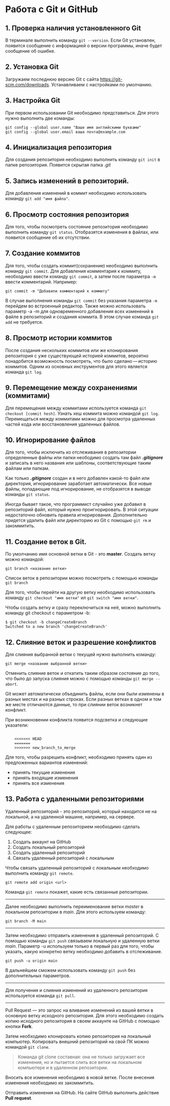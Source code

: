 # Работа с Git и GitHub

## 1. Проверка наличия установленного Git
В терминале выполнить команду `git --version`.
Если Git установлен, появится сообщение с информацией о версии программы, иначе будет сообщение об ошибке.


## 2. Установка Git
Загружаем последнюю версию Git с сайта https://git-scm.com/downloads.
Устанавливаем с настройками по умолчанию.

## 3. Настройка Git
При первом использовании Git необходимо представиться. Для этого нужно выполнить две команды:
```
git config --global user.name "Ваше имя английскими буквами"
git config --global user.email ваша почта@example.com
```

## 4. Инициализация репозитория
Для создания репозитория необходимо выполнить команду `git init` в папке репозитория. Появится скрытая папка *.git*

## 5. Запись изменений в репозиторий.
Для добавления изменений в коммит необходимо использовать команду `git add "имя файла"`.

## 6. Просмотр состояния репозитория 
Для того, чтобы посмотреть состояние репозитория необходимо выполнить команду `git status`. Отобразятся изменения в файлах, или появится сообщение об их отсутствии.

## 7. Создание коммитов
Для того, чтобы создать коммит(сохранение) необходимо выполнить команду `git commit`. Для добавления комментария к коммиту, необходимо ввести команду `git commit`, а затем после параметра `-m` ввести комментарий. Например:
```
git commit -m "Добавили комментарий к коммиту"
```
В случае выполнения команды `git commit` без указания параметра `-m` перейдем во встроенный редактор.
Также можно использовать параметр -a -m для одновременного добавления всех изменений в файле в репозиторий и создания коммита. В этом случае команда `git add` не требуется.

## 8. Просмотр истории коммитов
После создания нескольких коммитов или же клонирования репозитория с уже существующей историей коммитов, вероятно понадобится возможность посмотреть, что было сделано — историю коммитов. Одним из основных инструментов для этого является команда `git log`.

## 9. Перемещение между сохранениями (коммитами)
Для перемещения между коммитами используется команда `git checkout [commit hesh]`. Узнать хеш коммита можно командой `git log`. Перемещаться между коммитами можно для просмотра удаленных частей кода или восстановления удаленных файлов. 

## 10. Игнорирование файлов
Для того, чтобы исключить из отслеживания в репозитории определенные файлы или папки неободимо создать там файл ***.gitignore*** и записать в него названия или шаблоны, соответствующие таким файлам или папкам.

Как только ***.gitignore*** создан и в него добавлен какой-то файл или директория, игнорирование заработает автоматически. Все новые файлы, попадающие под игнорирование, не отобразятся в выводе команды `git status`.

Иногда бывает такое, что программист случайно уже добавил в репозиторий файл, который нужно проигнорировать. В этой ситуации недостаточно обновить правила игнорирования. Дополнительно придется удалить файл или директорию из Git с помощью `git rm` и закоммитить.

## 11. Создание веток в Git.
По умолчанию имя основной ветки в Git - это **master**.
Создать ветку можно командой:
```
git branch <название ветки>
``` 
Список веток в репозитории можно посмотреть с помощью команды `git branch`

Для того, чтобы перейти на другую ветку необходимо использовать команду `git checkout "имя ветки"` ил `git switch "имя ветки"`.

 Чтобы создать ветку и сразу переключиться на неё, можно выполнить команду git checkout с параметром -b:
```
$ git checkout -b changeCreateBranch
Switched to a new branch 'changeCreateBranch'
```

## 12. Слияние веток и разрешение конфликтов
Для слияния выбранной ветки с текущей нужно выполнить команду: 
```
git merge <название выбранной ветки>
```
Отменить слияние веток и откатить таким образом  состояние до того, что было до запуска слияния можно с помощью команды `git merge --abort`.

Git может автоматически объединить файлы, если они были изменены в разных местах и на разных строках. Если разных ветках в одном и том же месте отличаются данные, то при слиянии веток возникнет конфликт.

При возникновении конфликта появится подсветка и следующие указатели:
```

    <<<<<<< HEAD
    =======
    >>>>>>> new_branch_to_merge

```

Для того, чтобы разрешить конфликт, необходимо принять один из предложенных вариантов изменений:
* принять текущие изменения
* принять входящие изменения
* принять все изменения

## 13. Работа с удаленными репозиториями
Удаленный репозиторий - это репозиторий, который находится не на локальной,
а на удаленной машине, например, на сервере.

Для работы с удаленным репозиторием необходимо сделать следующее:
1. Создать аккаунт на GitHub
2. Создать локальный репозиторий
3. Создать удаленный репозиторий
4. Связать удаленный репозиторий с локальным

Чтобы связать удаленный репозиторий с локальным необходимо выполнить команду `git remote`.

```
git remote add origin <url>
```
Команда `git remote` покажет, какие есть связанные репозитории.
___

Далее необходимо выполнить переименование ветки *master* в локальном репозитории в *main*.
Для этого используем команду:
```
git branch -M main
```
___
Затем необходимо отправить изменения в удаленный репозиторий. С помощью команды `git push` связываем локальную и удаленную ветки *main*. Параметр -u используем только в первый раз для того, чтобы указать, какую конкретно ветку необходимо добавить в отслеживание.
```
git push -u origin main
```
В дальнейшем сможем использовать команду `git push` без дополнительных параметров.
___
Для получения и слияния изменений из удаленного репозитория используется команда `git pull`.

________

Pull Request — это запрос на вливание изменений из вашей ветки в основную ветку исходного репозитория.
Для этого необходимо создать копию исходного репозитория в своем аккаунте на GitHub с помощью кнопки **Fork**.

Затем необходимо клонировать копию репозитория на локальный компьютер.
Копировать внешний репозиторий на свой ПК можно командой `git clone`.

> Команда git clone составная: она не только загружает все изменения, но и пытается слить
все ветки на локальном компьютере и в удаленном репозитории.

Вносить все изменения необходимо в новой ветке. После внесения изменения необходимо их закоммитить.

Отправить изменения на GitHub. На сайте GitHub выполнить действие **Pull request**.
